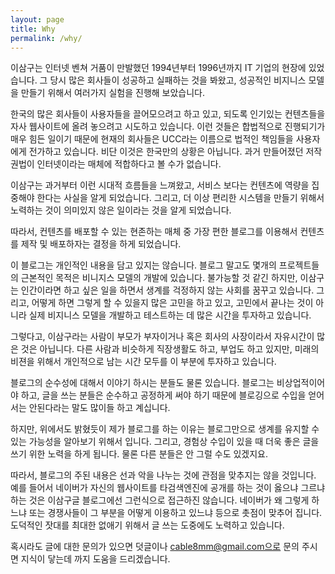```yaml
---
layout: page
title: Why
permalink: /why/
---
```


이삼구는 인터넷 벤쳐 거품이 만발했던 1994년부터 1996년까지 IT 기업의 현장에 있었습니다. 그 당시 많은 회사들이 성공하고 실패하는 것을 봐왔고, 성공적인 비지니스 모델을 만들기 위해서 여러가지 실험을 진행해 보았습니다.

한국의 많은 회사들이 사용자들을 끌어모으려고 하고 있고, 되도록 인기있는 컨텐츠들을 자사 웹사이트에 올려 놓으려고 시도하고 있습니다. 이런 것들은 합법적으로 진행되기가 매우 힘든 일이기 때문에 현재의 회사들은 UCC라는 이름으로 법적인 책임들을 사용자에게 전가하고 있습니다. 비단 이것은 한국만의 상황은 아닙니다. 과거 만들어졌던 저작권법이 인터넷이라는 매체에 적합하다고 볼 수가 없습니다.

이삼구는 과거부터 이런 시대적 흐름들을 느껴왔고, 서비스 보다는 컨텐츠에 역량을 집중해야 한다는 사실을 알게 되었습니다. 그리고, 더 이상 편리한 시스템을 만들기 위해서 노력하는 것이 의미있지 않은 일이라는 것을 알게 되었습니다.

따라서, 컨텐츠를 배포할 수 있는 현존하는 매체 중 가장 편한 블로그를 이용해서 컨텐츠를 제작 및 배포하자는 결정을 하게 되었습니다.

이 블로그는 개인적인 내용을 담고 있지는 않습니다. 블로그 말고도 몇개의 프로젝트들의 근본적인 목적은 비니지스 모델의 개발에 있습니다. 불가능할 것 같긴 하지만, 이삼구는 인간이라면 하고 싶은 일을 하면서 생계를 걱정하지 않는 사회를 꿈꾸고 있습니다. 그리고, 어떻게 하면 그렇게 할 수 있을지 많은 고민을 하고 있고, 고민에서 끝나는 것이 아니라 실제 비지니스 모델을 개발하고 테스트하는 데 많은 시간을 투자하고 있습니다.

그렇다고, 이삼구라는 사람이 부모가 부자이거나 혹은 회사의 사장이라서 자유시간이 많은 것은 아닙니다. 다른 사람과 비슷하게 직장생활도 하고, 부업도 하고 있지만, 미래의 비젼을 위해서 개인적으로 남는 시간 모두를 이 부분에 투자하고 있습니다.

블로그의 순수성에 대해서 이야기 하시는 분들도 물론 있습니다. 블로그는 비상업적이어야 하고, 글을 쓰는 분들은 순수하고 공정하게 써야 하기 때문에 블로깅으로 수입을 얻어서는 안된다라는 말도 많이들 하고 계십니다.

하지만, 위에서도 밝혔듯이 제가 블로그를 하는 이유는 블로그만으로 생계를 유지할 수 있는 가능성을 알아보기 위해서 입니다. 그리고, 경험상 수입이 있을 때 더욱 좋은 글을 쓰기 위한 노력을 하게 됩니다. 물론 다른 분들은 안 그럴 수도 있겠지요.

따라서, 블로그의 주된 내용은 선과 악을 나누는 것에 관점을 맞추지는 않을 것입니다. 예를 들어서 네이버가 자신의 웹사이트를 타검색엔진에 공개를 하는 것이 옳으냐 그르냐 하는 것은 이삼구글 블로그에선 그런식으로 접근하진 않습니다. 네이버가 왜 그렇게 하느냐 또는 경쟁사들이 그 부분을 어떻게 이용하고 있느냐 등으로 촛점이 맞추어 집니다. 도덕적인 잣대를 최대한 없애기 위해서 글 쓰는 도중에도 노력하고 있습니다.

혹시라도 글에 대한 문의가 있으면 덧글이나 cable8mm@gmail.com으로 문의 주시면 지식이 닿는데 까지 도움을 드리겠습니다.
